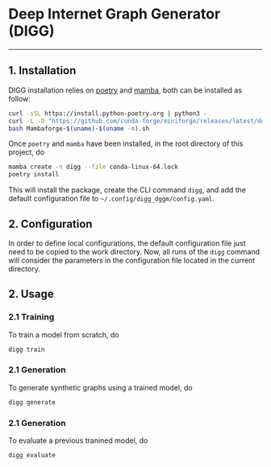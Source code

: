 # Deep Internet Graph Generator (DIGG)
---

## 1. Installation
DIGG installation relies on [poetry]() and [mamba](), both can be installed as follow:
```bash
curl -sSL https://install.python-poetry.org | python3 -
curl -L -O "https://github.com/conda-forge/miniforge/releases/latest/download/Mambaforge-$(uname)-$(uname -m).sh"
bash Mambaforge-$(uname)-$(uname -m).sh
```

Once `poetry` and `mamba` have been installed, in the root directory of this project, do
```bash
mamba create -n digg --file conda-linux-64.lock
poetry install
```
This will install the package, create the CLI command `digg`, and add the default configuration file to `~/.config/digg_dggm/config.yaml`.

## 2. Configuration
In order to define local configurations, the default configuration file just need to be copied
to the work directory. Now, all runs of the `digg` command will consider the parameters in the configuration file
located in the current directory.

## 2. Usage
### 2.1 Training
To train a model from scratch, do
```bash
digg train
```

### 2.1 Generation
To generate synthetic graphs using a trained model, do
```bash
digg generate
```

### 2.1 Generation
To evaluate a previous tranined model, do
```bash
digg evaluate
```

